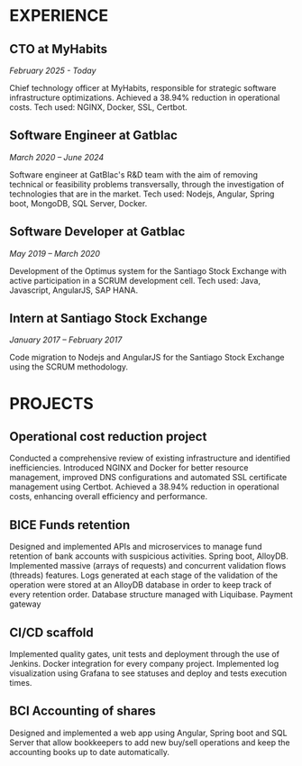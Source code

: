 # EXPERIENCE

## CTO at MyHabits
_February 2025 - Today_

Chief technology officer at MyHabits, responsible for strategic software infrastructure optimizations. Achieved a 38.94% reduction in operational costs. Tech used: NGINX, Docker, SSL, Certbot.

## Software Engineer at Gatblac
_March 2020 – June 2024_

Software engineer at GatBlac's R&D team with the aim of removing technical or feasibility problems transversally, through the investigation of technologies that are in the market. Tech used: Nodejs, Angular, Spring boot, MongoDB, SQL Server, Docker.

## Software Developer at Gatblac
_May 2019 – March 2020_

Development of the Optimus system for the Santiago Stock Exchange with active participation in a SCRUM development cell. Tech used:  Java, Javascript, AngularJS, SAP HANA.

## Intern at Santiago Stock Exchange
*January 2017 – February 2017*

Code migration to Nodejs and AngularJS for the Santiago Stock Exchange using the SCRUM methodology.

# PROJECTS

## Operational cost reduction project
Conducted a comprehensive review of existing infrastructure and identified inefficiencies.
Introduced NGINX and Docker for better resource management, improved DNS configurations and automated SSL certificate management using Certbot.
Achieved a 38.94% reduction in operational costs, enhancing overall efficiency and performance.

## BICE Funds retention
Designed and implemented APIs and microservices to manage fund retention of bank accounts with suspicious activities. Spring boot, AlloyDB.
Implemented massive (arrays of requests) and concurrent validation flows (threads) features.
Logs generated at each stage of the validation of the operation were stored at an AlloyDB database in order to keep track of every retention order. Database structure managed with Liquibase.
Payment gateway

## CI/CD scaffold
Implemented quality gates, unit tests and deployment through the use of Jenkins.
Docker integration for every company project.
Implemented log visualization using Grafana to see statuses and deploy and tests execution times.

## BCI Accounting of shares
Designed and implemented a web app using Angular, Spring boot and SQL Server that allow bookkeepers to add new buy/sell operations and keep the accounting books up to date automatically.

